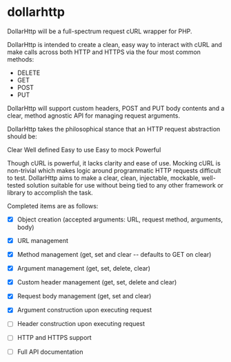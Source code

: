 dollarhttp
==========

DollarHttp will be a full-spectrum request cURL wrapper for PHP.

DollarHttp is intended to create a clean, easy way to interact with cURL and make calls across both HTTP and HTTPS
via the four most common methods:

- DELETE
- GET
- POST
- PUT

DollarHttp will support custom headers, POST and PUT body contents and a clear, method agnostic API for managing
request arguments.

DollarHttp takes the philosophical stance that an HTTP request abstraction should be:

Clear
Well defined
Easy to use
Easy to mock
Powerful

Though cURL is powerful, it lacks clarity and ease of use.  Mocking cURL is non-trivial which makes logic around
programmatic HTTP requests difficult to test.  DollarHttp aims to make a clear, clean, injectable, mockable,
well-tested solution suitable for use without being tied to any other framework or library to accomplish the task.

Completed items are as follows:

- [X] Object creation (accepted arguments: URL, request method, arguments, body)
- [X] URL management
- [X] Method management (get, set and clear -- defaults to GET on clear)
- [X] Argument management (get, set, delete, clear)
- [X] Custom header management (get, set, delete and clear)
- [X] Request body management (get, set and clear)
- [X] Argument construction upon executing request
- [ ] Header construction upon executing request
- [ ] HTTP and HTTPS support
- [ ] Full API documentation


